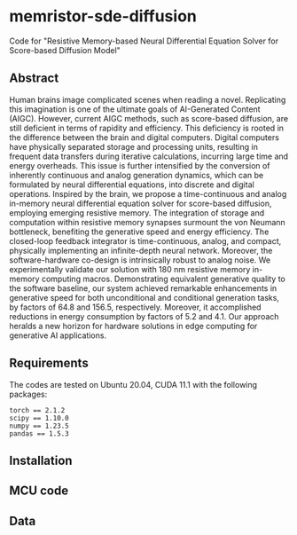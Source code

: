 # memristor-sde-diffusion

Code for "Resistive Memory-based Neural Differential Equation Solver for Score-based Diffusion Model"

## Abstract

Human brains image complicated scenes when reading a novel. Replicating this imagination is one of the ultimate goals of AI-Generated Content (AIGC). However, current AIGC methods, such as score-based diffusion, are still deficient in terms of rapidity and efficiency. This deficiency is rooted in the difference between the brain and digital computers. Digital computers have physically separated storage and processing units, resulting in frequent data transfers during iterative calculations, incurring large time and energy overheads. This issue is further intensified by the conversion of inherently continuous and analog generation dynamics, which can be formulated by neural differential equations, into discrete and digital operations. Inspired by the brain, we propose a time-continuous and analog in-memory neural differential equation solver for score-based diffusion, employing emerging resistive memory. The integration of storage and computation within resistive memory synapses surmount the von Neumann bottleneck, benefiting the generative speed and energy efficiency. The closed-loop feedback integrator is time-continuous, analog, and compact, physically implementing an infinite-depth neural network. Moreover, the software-hardware co-design is intrinsically robust to analog noise. We experimentally validate our solution with 180 nm resistive memory in-memory computing macros. Demonstrating equivalent generative quality to the software baseline, our system achieved remarkable enhancements in generative speed for both unconditional and conditional generation tasks, by factors of 64.8 and 156.5, respectively. Moreover, it accomplished reductions in energy consumption by factors of 5.2 and 4.1. Our approach heralds a new horizon for hardware solutions in edge computing for generative AI applications.

## Requirements

The codes are tested on Ubuntu 20.04, CUDA 11.1 with the following packages:

```shell
torch == 2.1.2
scipy == 1.10.0
numpy == 1.23.5
pandas == 1.5.3
```

## Installation


## MCU code


## Data
